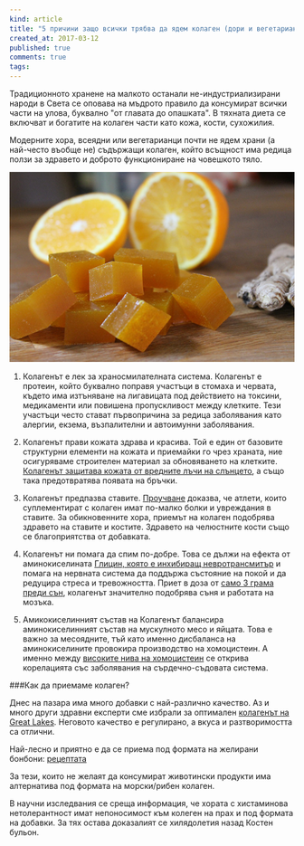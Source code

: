 ```yaml
---
kind: article
title: "5 причини защо всички трябва да ядем колаген (дори и вегетарианците)"
created_at: 2017-03-12
published: true
comments: true
tags:
--- 
```

Традиционното хранене на малкото останали не-индустриализирани народи в Света се оповава на мъдрото правило да консумират всички части на улова, буквално "от главата до опашката". В тяхната диета се включват и богатите на колаген части като кожа, кости, сухожилия.

Модерните хора, всеядни или вегетарианци почти не ядем храни (а най-често въобще не) съдържащи колаген, който всъщност има редица ползи за здравето и доброто функциониране на човешкото тяло.

![gummies](/images/posts/Gummies.jpg)

<!-- more -->

1. Колагенът е лек за храносмилателната система. Колагенът е протеин, който буквално поправя участъци в стомаха и червата, където има изтъняване на лигавицата под действието на токсини, медикаменти или повишена пропускливост между клетките. Тези участъци често стават първопричина за редица заболявания като алергии, екзема, възпалителни и автоимунни заболявания.

2. Колагенът прави кожата здрава и красива. Той е един от базовите структурни елементи на кожата и приемайки го чрез храната, ние осигуряваме строителен материал за обновяването на клетките. [Колагенът защитава кожата от вредните лъчи на слънцето](http://www.sciencedirect.com/science/article/pii/S0308814609000387), а също така предотвратява появата на бръчки.

3. Колагенът предпазва ставите. [Проучване](http://www.tandfonline.com/doi/abs/10.1185/030079908X291967) доказва, че атлети, които суплементират с колаген имат по-малко болки и увреждания в ставите. За обикновенните хора, приемът на колаген подобрява здравето на ставите и костите. Здравето на челюстните кости също се благоприятства от добавката.

4. Колагенът ни помага да спим по-добре. Това се дължи на ефекта от аминокиселината [Глицин, която е инхибиращ невротрансмитър](https://www.ncbi.nlm.nih.gov/pubmed/11396606) и помага на нервната система да поддържа състояние на покой и да редуцира стреса и тревожността. Приет в доза от [само 3 грама преди сън](http://onlinelibrary.wiley.com/doi/10.1111/j.1479-8425.2007.00262.x/abstract), колагенът значително подобрява съня и работата на мозъка.

5. Амикокиселинният състав на Колагенът балансира аминокиселинният състав на мускулното месо и яйцата. Това е важно за месоядните, тъй като именно дисбаланса на аминокиселините провокира производство на хомоцистеин. А именно между [високите нива на хомоцистеин](http://annualreviews.org/doi/abs/10.1146/annurev.med.49.1.31) се открива корелацията със заболявания на сърдечно-съдовата система.

###Как да приемаме колаген?

Днес на пазара има много добавки с най-различно качество. Аз и много други здравни експерти сме избрали за оптимален [колагенът на Great Lakes](https://realfood.bg/cart/HyoIal7CVq0CSA0ISME6xk1tLvPIGYlffXkwJPmD). Неговото качество е регулирано, а вкуса и разтворимостта са отлични. 

Най-лесно и приятно е да се приема под формата на желирани бонбони: [рецептата](https://bezkaries.com/blog/2016-09-12-%D0%BF%D0%BE%D0%BB%D0%B5%D0%B7%D0%BD%D0%B8-%D0%B1%D0%BE%D0%BD%D0%B1%D0%BE%D0%BD%D0%B8/)

За тези, които не желаят да консумират животински продукти има алтернатива под формата на морски/рибен колаген.

В научни изследвания се среща информация, че хората с хистаминова нетолерантност имат непоносимост към колеген на прах и под формата на добавки. За тях остава доказалият се хилядолетия назад Костен бульон.